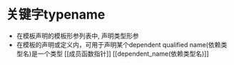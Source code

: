 # 关键字typename

- 在模板声明的模板形参列表中, 声明类型形参
- 在模板的声明或定义内，可用于声明某个dependent qualified name(依赖类型名)是一个类型
  [[成员函数指针]]  [[dependent_name(依赖类型名)]]